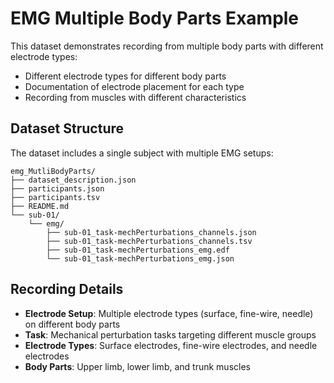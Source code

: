 # EMG Multiple Body Parts Example

This dataset demonstrates recording from multiple body parts with different electrode types:
- Different electrode types for different body parts
- Documentation of electrode placement for each type
- Recording from muscles with different characteristics

## Dataset Structure

The dataset includes a single subject with multiple EMG setups:

```shell
emg_MutliBodyParts/
├── dataset_description.json
├── participants.json
├── participants.tsv
├── README.md
└── sub-01/
    └── emg/
        ├── sub-01_task-mechPerturbations_channels.json
        ├── sub-01_task-mechPerturbations_channels.tsv
        ├── sub-01_task-mechPerturbations_emg.edf
        └── sub-01_task-mechPerturbations_emg.json
```

## Recording Details

- **Electrode Setup**: Multiple electrode types (surface, fine-wire, needle) on different body parts
- **Task**: Mechanical perturbation tasks targeting different muscle groups
- **Electrode Types**: Surface electrodes, fine-wire electrodes, and needle electrodes
- **Body Parts**: Upper limb, lower limb, and trunk muscles
